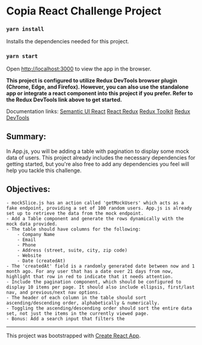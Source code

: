 # Copia React Challenge Project
### `yarn install`
Installs the dependencies needed for this project.
### `yarn start`
Open [http://localhost:3000](http://localhost:3000) to view the app in the browser.

**This project is configured to utilize Redux DevTools browser plugin (Chrome, Edge, and Firefox). However, you can also use the standalone app or integrate a react component into this project if you prefer. Refer to the Redux DevTools link above to get started.**

Documentation links:
[Semantic UI React](https://react.semantic-ui.com)
[React Redux](https://react-redux.js.org/)
[Redux Toolkit](https://redux-toolkit.js.org/)
[Redux DevTools](https://github.com/reduxjs/redux-devtools)
## Summary:
In App.js, you will be adding a table with pagination to display some mock data of users. This project already includes the necessary dependencies for getting started, but you're also free to add any dependencies you feel will help you tackle this challenge. 
## Objectives:
	- mockSlice.js has an action called 'getMockUsers' which acts as a fake endpoint, providing a set of 100 random users. App.js is already set up to retrieve the data from the mock endpoint.
	- Add a Table component and generate the rows dynamically with the mock data provided.
	- The table should have columns for the following:
		- Company Name
		- Email
		- Phone
		- Address (street, suite, city, zip code)
		- Website
		- Date (createdAt)
	- The 'createdAt' field is a randomly generated date between now and 1 month ago. For any user that has a date over 21 days from now, highlight that row in red to indicate that it needs attention.
	- Include the pagination component, which should be configured to display 10 items per page. It should also include ellipsis, first/last nav, and previous/next nav options.
	- The header of each column in the table should sort ascending/descending order, alphabetically & numerically.
	- Toggling the ascending/descending order should sort the entire data set, not just the items in the currently viewed page.
	- Bonus: Add a search input that filters the 

---------------------------------------
This project was bootstrapped with [Create React App](https://github.com/facebook/create-react-app).